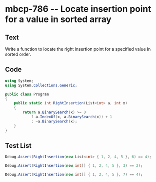 # mbcp-786 -- Locate insertion point for a value in sorted array

## Text

Write a function to locate the right insertion point for a specified value in sorted order.

## Code

```csharp
using System;
using System.Collections.Generic;

public class Program
{
    public static int RightInsertion(List<int> a, int x)
    {
        return a.BinarySearch(x) >= 0 
            ? a.IndexOf(x, a.BinarySearch(x)) + 1 
            : ~a.BinarySearch(x);
    }
}
```

## Test List

```csharp
Debug.Assert(RightInsertion(new List<int> { 1, 2, 4, 5 }, 6) == 4);
```

```csharp
Debug.Assert(RightInsertion(new int[] { 1, 2, 4, 5 }, 3) == 2);
```

```csharp
Debug.Assert(RightInsertion(new int[] { 1, 2, 4, 5 }, 7) == 4);
```
